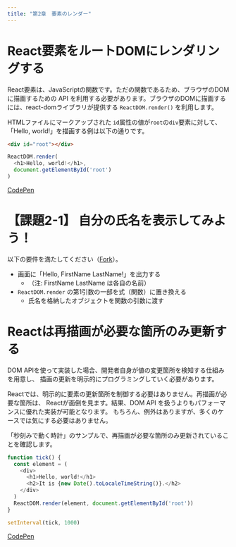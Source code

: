 ```yaml
---
title: "第2章　要素のレンダー"
---
```


# React要素をルートDOMにレンダリングする

React要素は、JavaScriptの関数です。ただの関数であるため、ブラウザのDOMに描画するための API を利用する必要があります。ブラウザのDOMに描画するには、react-domライブラリが提供する `ReactDOM.render()` を利用します。

HTMLファイルにマークアップされた `id`属性の値が`root`の`div`要素に対して、「Hello, world!」を描画する例は以下の通りです。

```html
<div id="root"></div>
```

```javascript
ReactDOM.render(
  <h1>Hello, world!</h1>,
  document.getElementById('root')
)
```
[CodePen](https://codepen.io/aseijiurushihara/pen/XWmmKPw)


# 【課題2-1】 自分の氏名を表示してみよう！

以下の要件を満たしてください（[Fork](https://codepen.io/aseijiurushihara/pen/XWmmKPw?editable=true&editors=0010)）。

* 画面に「Hello, FirstName LastName!」を出力する
  * （注: FirstName LastName は各自の名前）
* `ReactDOM.render` の第1引数の一部を式（関数）に置き換える
  * 氏名を格納したオブジェクトを関数の引数に渡す


# Reactは再描画が必要な箇所のみ更新する

DOM APIを使って実装した場合、開発者自身が値の変更箇所を検知する仕組みを用意し、
描画の更新を明示的にプログラミングしていく必要があります。

Reactでは、明示的に要素の更新箇所を制御する必要はありません。再描画が必要な箇所は、
Reactが面倒を見ます。結果、DOM API を扱うよりもパフォーマンスに優れた実装が可能となります。
もちろん、例外はありますが、多くのケースでは気にする必要はありません。


「秒刻みで動く時計」のサンプルで、再描画が必要な箇所のみ更新されていることを確認します。


```javascript
function tick() {
  const element = (
    <div>
      <h1>Hello, world!</h1>
      <h2>It is {new Date().toLocaleTimeString()}.</h2>
    </div>
  )
  ReactDOM.render(element, document.getElementById('root'))
}

setInterval(tick, 1000)
```

[CodePen](https://codepen.io/aseijiurushihara/pen/NWGzOar)
